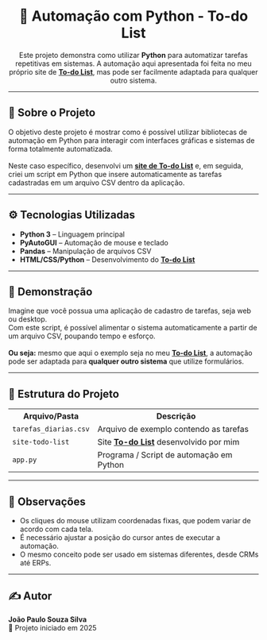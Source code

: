<h1 align="center">🤖 Automação com Python - To-do List</h1>

<p align="center">
  Este projeto demonstra como utilizar <b>Python</b> para automatizar tarefas repetitivas em sistemas.  
  A automação aqui apresentada foi feita no meu próprio site de <a href="https://github.com/Joaodevtech/Python-HTML-CSS/tree/main/Lista_de_Tarefas"><b>To-do List</b></a>, mas pode ser facilmente adaptada para qualquer outro sistema.  
</p>

---

<h2>📌 Sobre o Projeto</h2>

<p>
O objetivo deste projeto é mostrar como é possível utilizar bibliotecas de automação em Python para interagir com interfaces gráficas e sistemas de forma totalmente automatizada.
<br><br>
Neste caso específico, desenvolvi um <a href="https://github.com/Joaodevtech/Python-HTML-CSS/tree/main/Lista_de_Tarefas"><b>site de To-do List</b></a> e, em seguida, criei um script em Python que insere automaticamente as tarefas cadastradas em um arquivo CSV dentro da aplicação.
</p>

---

<h2>⚙️ Tecnologias Utilizadas</h2>

<ul>
  <li><b>Python 3</b> – Linguagem principal</li>
  <li><b>PyAutoGUI</b> – Automação de mouse e teclado</li>
  <li><b>Pandas</b> – Manipulação de arquivos CSV</li>
  <li><b>HTML/CSS/Python</b> – Desenvolvimento do <a href="https://github.com/Joaodevtech/Python-HTML-CSS/tree/main/Lista_de_Tarefas"><b>To-do List</b></a></li>
</ul>

---

<h2>🚀 Demonstração</h2>

<p>
Imagine que você possua uma aplicação de cadastro de tarefas, seja web ou desktop.<br>
Com este script, é possível alimentar o sistema automaticamente a partir de um arquivo CSV, poupando tempo e esforço.<br><br>
<b>Ou seja:</b> mesmo que aqui o exemplo seja no meu <a href="https://github.com/Joaodevtech/Python-HTML-CSS/tree/main/Lista_de_Tarefas"><b>To-do List</b></a>, a automação pode ser adaptada para <b>qualquer outro sistema</b> que utilize formulários.
</p>

---

<h2>📂 Estrutura do Projeto</h2>

<table>
  <tr>
    <th>Arquivo/Pasta</th>
    <th>Descrição</th>
  </tr>
  <tr>
    <td><code>tarefas_diarias.csv</code></td>
    <td>Arquivo de exemplo contendo as tarefas</td>
  </tr>
  <tr>
    <td><code>site-todo-list</code></td>
    <td>Site <a href="https://github.com/Joaodevtech/Python-HTML-CSS/tree/main/Lista_de_Tarefas"><b>To-do List</b></a> desenvolvido por mim</td>
  </tr>
  <tr>
    <td><code>app.py</code></td>
    <td>Programa / Script de automação em Python </td>
  </tr>
</table>

---

<h2>📌 Observações</h2>

<ul>
  <li>Os cliques do mouse utilizam coordenadas fixas, que podem variar de acordo com cada tela.</li>
  <li>É necessário ajustar a posição do cursor antes de executar a automação.</li>
  <li>O mesmo conceito pode ser usado em sistemas diferentes, desde CRMs até ERPs.</li>
</ul>

---

<h2>✍️ Autor</h2>

<p>
<b>João Paulo Souza Silva</b> <br>
📅 Projeto iniciado em 2025
</p>
